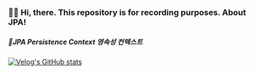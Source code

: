 ### 👋🏻 Hi, there. This repository is for recording purposes. About JPA!

##### 📁JPA Persistence Context 영속성 컨텍스트<br>
[![Velog's GitHub stats](https://velog-readme-stats.vercel.app/api/badge?name=JPA)](https://velog.io/@jnissi92/JPAPersistenceContext)

